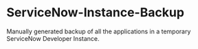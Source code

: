 # ServiceNow-Instance-Backup

Manually generated backup of all the applications in a temporary ServiceNow Developer Instance. 
